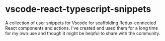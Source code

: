 # vscode-react-typescript-snippets
A collection of user snippets for Vscode for scaffolding Redux-connected React components and actions. I've created and used them for a long time for my own use and though it might be helpful to share with the community.
